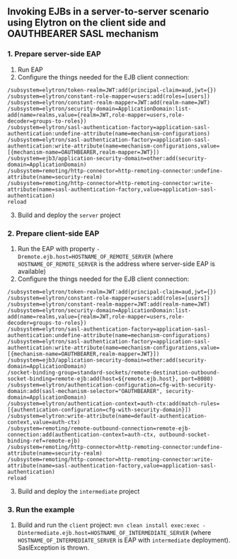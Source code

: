 ## Invoking EJBs in a server-to-server scenario using Elytron on the client side and OAUTHBEARER SASL mechanism
### 1. Prepare server-side EAP
1. Run EAP
2. Configure the things needed for the EJB client connection:
```
/subsystem=elytron/token-realm=JWT:add(principal-claim=aud,jwt={})
/subsystem=elytron/constant-role-mapper=users:add(roles=[users])
/subsystem=elytron/constant-realm-mapper=JWT:add(realm-name=JWT)
/subsystem=elytron/security-domain=ApplicationDomain:list-add(name=realms,value={realm=JWT,role-mapper=users,role-decoder=groups-to-roles})
/subsystem=elytron/sasl-authentication-factory=application-sasl-authentication:undefine-attribute(name=mechanism-configurations)
/subsystem=elytron/sasl-authentication-factory=application-sasl-authentication:write-attribute(name=mechanism-configurations,value=[{mechanism-name=OAUTHBEARER,realm-mapper=JWT}])
/subsystem=ejb3/application-security-domain=other:add(security-domain=ApplicationDomain)
/subsystem=remoting/http-connector=http-remoting-connector:undefine-attribute(name=security-realm)
/subsystem=remoting/http-connector=http-remoting-connector:write-attribute(name=sasl-authentication-factory,value=application-sasl-authentication)
reload
```
3. Build and deploy the `server` project

### 2. Prepare client-side EAP
1. Run the EAP with property `-Dremote.ejb.host=HOSTNAME_OF_REMOTE_SERVER` (where `HOSTNAME_OF_REMOTE_SERVER` is the address where server-side EAP is available)
2. Configure the things needed for the EJB client connection:
```
/subsystem=elytron/token-realm=JWT:add(principal-claim=aud,jwt={})
/subsystem=elytron/constant-role-mapper=users:add(roles=[users])
/subsystem=elytron/constant-realm-mapper=JWT:add(realm-name=JWT)
/subsystem=elytron/security-domain=ApplicationDomain:list-add(name=realms,value={realm=JWT,role-mapper=users,role-decoder=groups-to-roles})
/subsystem=elytron/sasl-authentication-factory=application-sasl-authentication:undefine-attribute(name=mechanism-configurations)
/subsystem=elytron/sasl-authentication-factory=application-sasl-authentication:write-attribute(name=mechanism-configurations,value=[{mechanism-name=OAUTHBEARER,realm-mapper=JWT}])
/subsystem=ejb3/application-security-domain=other:add(security-domain=ApplicationDomain)
/socket-binding-group=standard-sockets/remote-destination-outbound-socket-binding=remote-ejb:add(host=${remote.ejb.host}, port=8080)
/subsystem=elytron/authentication-configuration=cfg-with-security-domain:add(sasl-mechanism-selector="OAUTHBEARER", security-domain=ApplicationDomain)
/subsystem=elytron/authentication-context=auth-ctx:add(match-rules=[{authentication-configuration=cfg-with-security-domain}])
/subsystem=elytron:write-attribute(name=default-authentication-context,value=auth-ctx)
/subsystem=remoting/remote-outbound-connection=remote-ejb-connection:add(authentication-context=auth-ctx, outbound-socket-binding-ref=remote-ejb)
/subsystem=remoting/http-connector=http-remoting-connector:undefine-attribute(name=security-realm)
/subsystem=remoting/http-connector=http-remoting-connector:write-attribute(name=sasl-authentication-factory,value=application-sasl-authentication)
reload
```
3. Build and deploy the `intermediate` project

### 3. Run the example
1. Build and run the `client` project: `mvn clean install exec:exec -Dintermediate.ejb.host=HOSTNAME_OF_INTERMEDIATE_SERVER` (where `HOSTNAME_OF_INTERMEDIATE_SERVER` is EAP with `intermediate` deployment).
SaslException is thrown.

